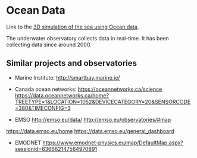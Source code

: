 # Ocean Data
Link to the [3D simulation of the sea using Ocean data](https://cgi-dto.github.io/Ocean/).

The underwater observatory collects data in real-time. It has been collecting data since around 2000. 
## Similar projects and observatories
- Marine Institute: http://smartbay.marine.ie/

- Canada ocean networks:
https://oceannetworks.ca/science
https://data.oceannetworks.ca/home?TREETYPE=1&LOCATION=1052&DEVICECATEGORY=20&SENSORCODE=380&TIMECONFIG=3


- EMSO
http://emso.eu/data/
http://emso.eu/observatories/#map

https://data.emso.eu/home
https://data.emso.eu/general_dashboard

- EMODNET
https://www.emodnet-physics.eu/map/DefaultMap.aspx?sessionid=636662147564970891
